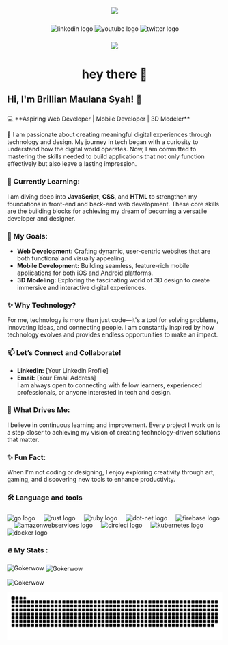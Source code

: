 <div align="center">
  <img height="150" src="https://avatars.githubusercontent.com/u/149746497?v=4"  />
</div>

###

<div align="center">
  <img src="https://img.shields.io/static/v1?message=LinkedIn&logo=linkedin&label=&color=0077B5&logoColor=white&labelColor=&style=for-the-badge" height="25" alt="linkedin logo"  />
  <img src="https://img.shields.io/static/v1?message=Youtube&logo=youtube&label=&color=FF0000&logoColor=white&labelColor=&style=for-the-badge" height="25" alt="youtube logo"  />
  <img src="https://img.shields.io/static/v1?message=Twitter&logo=twitter&label=&color=1DA1F2&logoColor=white&labelColor=&style=for-the-badge" height="25" alt="twitter logo"  />
</div>

###

<div align="center">
  <img src="https://visitor-badge.laobi.icu/badge?page_id=maurodesouza.maurodesouza&"  />
</div>

###

<h1 align="center">hey there 👋</h1>

###

<h2 align="left">Hi, I'm Brillian Maulana Syah! 👋</h2>

###

<p align="left">💻 **Aspiring Web Developer | Mobile Developer | 3D Modeler**  

🌟 I am passionate about creating meaningful digital experiences through technology and design. My journey in tech began with a curiosity to understand how the digital world operates. Now, I am committed to mastering the skills needed to build applications that not only function effectively but also leave a lasting impression.  

### 🔧 Currently Learning:  
I am diving deep into **JavaScript**, **CSS**, and **HTML** to strengthen my foundations in front-end and back-end web development. These core skills are the building blocks for achieving my dream of becoming a versatile developer and designer.  

### 🚀 My Goals:  
- **Web Development:** Crafting dynamic, user-centric websites that are both functional and visually appealing.  
- **Mobile Development:** Building seamless, feature-rich mobile applications for both iOS and Android platforms.  
- **3D Modeling:** Exploring the fascinating world of 3D design to create immersive and interactive digital experiences.  

### ✨ Why Technology?  
For me, technology is more than just code—it's a tool for solving problems, innovating ideas, and connecting people. I am constantly inspired by how technology evolves and provides endless opportunities to make an impact.  

### 📫 Let’s Connect and Collaborate!  
- **LinkedIn:** [Your LinkedIn Profile]  
- **Email:** [Your Email Address]  
I am always open to connecting with fellow learners, experienced professionals, or anyone interested in tech and design.  

### 🎯 What Drives Me:  
I believe in continuous learning and improvement. Every project I work on is a step closer to achieving my vision of creating technology-driven solutions that matter.  

### ✨ Fun Fact:  
When I'm not coding or designing, I enjoy exploring creativity through art, gaming, and discovering new tools to enhance productivity.  
</p>

###

<h3 align="left">🛠 Language and tools</h3>

###

<div align="left">
  <img src="https://cdn.jsdelivr.net/gh/devicons/devicon/icons/go/go-original-wordmark.svg" height="40" alt="go logo"  />
  <img width="12" />
  <img src="https://cdn.jsdelivr.net/gh/devicons/devicon/icons/rust/rust-original.svg" height="40" alt="rust logo"  />
  <img width="12" />
  <img src="https://cdn.jsdelivr.net/gh/devicons/devicon/icons/ruby/ruby-plain-wordmark.svg" height="40" alt="ruby logo"  />
  <img width="12" />
  <img src="https://cdn.jsdelivr.net/gh/devicons/devicon/icons/dot-net/dot-net-plain-wordmark.svg" height="40" alt="dot-net logo"  />
  <img width="12" />
  <img src="https://cdn.jsdelivr.net/gh/devicons/devicon/icons/firebase/firebase-plain-wordmark.svg" height="40" alt="firebase logo"  />
  <img width="12" />
  <img src="https://cdn.jsdelivr.net/gh/devicons/devicon/icons/amazonwebservices/amazonwebservices-line-wordmark.svg" height="40" alt="amazonwebservices logo"  />
  <img width="12" />
  <img src="https://cdn.jsdelivr.net/gh/devicons/devicon/icons/circleci/circleci-plain.svg" height="40" alt="circleci logo"  />
  <img width="12" />
  <img src="https://cdn.jsdelivr.net/gh/devicons/devicon/icons/kubernetes/kubernetes-plain.svg" height="40" alt="kubernetes logo"  />
  <img width="12" />
  <img src="https://cdn.jsdelivr.net/gh/devicons/devicon/icons/docker/docker-plain-wordmark.svg" height="40" alt="docker logo"  />
</div>

###

<h3 align="left">🔥   My Stats :</h3>

###

<p><img align="left" src="https://github-readme-stats.vercel.app/api/top-langs?username=Gokerwow&show_icons=true&locale=en&layout=compact" alt="Gokerwow" /></p>

<p>&nbsp;<img align="center" src="https://github-readme-stats.vercel.app/api?username=Gokerwow&show_icons=true&locale=en" alt="Gokerwow" /></p>

<p><img align="center" src="https://github-readme-streak-stats.herokuapp.com/?user=Gokerwow&" alt="Gokerwow" /></p>

<img src="https://raw.githubusercontent.com/Gokerwow/Gokerwow/output/snake.svg" alt="Snake animation" />
